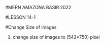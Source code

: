 #MERN AMAZONA BASIR 2022

#LESSON 14-1

#Change Size of images

1. change size of images to (542*750) pixel

